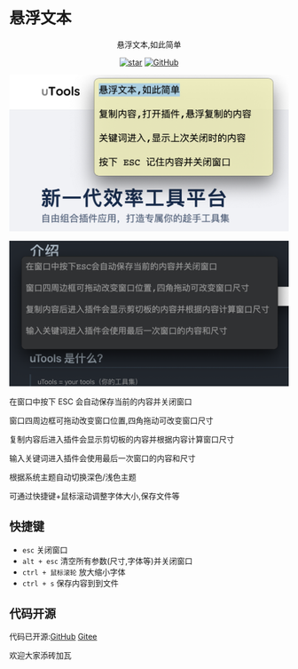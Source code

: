 # 悬浮文本

<p align="center">悬浮文本,如此简单</p>
<p align="center">
  <a target="_blank" href='https://gitee.com/itldg/utools-suspension-text'><img src='https://img.shields.io/badge/dynamic/json?logo=Gitee&logoColor=C71D23&label=Stars&url=https://gitee.com/api/v5/repos/itldg/utools-suspension-text&query=$.stargazers_count' alt='star'></img></a>
  <a href="https://github.com/itldg/utools-suspension-text" target="_blank">
    <img alt="GitHub" src="https://img.shields.io/github/stars/itldg/utools-suspension-text?label=Stars&logo=GitHub">
  </a>
</p>

![界面预览](./imgs/preview.png)

![深色主题](./imgs/dark.png)

在窗口中按下 ESC 会自动保存当前的内容并关闭窗口

窗口四周边框可拖动改变窗口位置,四角拖动可改变窗口尺寸

复制内容后进入插件会显示剪切板的内容并根据内容计算窗口尺寸

输入关键词进入插件会使用最后一次窗口的内容和尺寸

根据系统主题自动切换深色/浅色主题

可通过快捷键+鼠标滚动调整字体大小,保存文件等

## 快捷键

-   `esc` 关闭窗口
-   `alt + esc` 清空所有参数(尺寸,字体等)并关闭窗口
-   `ctrl + 鼠标滚轮` 放大缩小字体
-   `ctrl + s` 保存内容到到文件

## 代码开源

代码已开源:[GitHub](https://github.com/qinyongliang/suspension-utools) [Gitee](https://gitee.com/itldg/utools-suspension-text)

欢迎大家添砖加瓦
